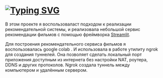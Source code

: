 # [![Typing SVG](https://readme-typing-svg.herokuapp.com?color=%2336BCF7&lines=Recommendation+Service)](https://git.io/typing-svg)

В этом проекте я воспользоваласт подходом к реализации рекомендательной системы,  и 
реализовала небольшой сервис рекомендации фильмов с помощью фреймворка [Streamlit](https://streamlit.io/).

Для построения рекомендательного сервиса фильмов я  воспользовалась google colab . И использовала в работе утилиту ngrok  для создания туннелей. Она позволяет сделать локальный порт приложения доступным из интернета без настройки NAT, роутера, DDNS и других протоколов. Ngrok создала туннель между  компьютером и удалённым сервером.
